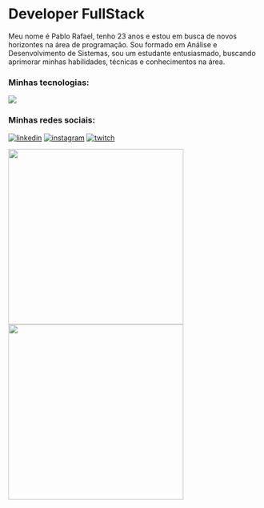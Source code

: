 # Developer FullStack

 Meu nome é Pablo Rafael, tenho 23 anos e estou em busca de novos horizontes na área de programação. Sou formado em Análise e Desenvolvimento de Sistemas, sou um estudante entusiasmado, buscando aprimorar minhas habilidades, técnicas e conhecimentos na área. 
<div style="display: inline_block">
<p>
   <h3>Minhas tecnologias:</h2>
  <a href="https://skillicons.dev">
    <img src="https://skillicons.dev/icons?i=html,css,javascript,ts,react,nodejs,docker,postgres,mongodb" />
  </a>
</p>
</div>

<h3>Minhas redes sociais:</h2>

[![linkedin](https://img.shields.io/badge/LinkedIn-0077B5?style=for-the-badge&logo=linkedin&logoColor=white)](https://www.linkedin.com/in/pablo-rafael-1372a2279/)
[![instagram](https://img.shields.io/badge/Instagram-E4405F?style=for-the-badge&logo=instagram&logoColor=white)](https://www.instagram.com/pablo_rafaelk/)
[![twitch](https://img.shields.io/badge/Twitch-9146FF?style=for-the-badge&logo=twitch&logoColor=white)](https://www.twitch.tv/oitavozero)


<a href="https://github.com/anuraghazra/github-readme-stats">
  <img width=350 align="center" src="https://github-readme-stats.vercel.app/api?username=PabloRafael-coder" />
</a>
<a href="https://github.com/anuraghazra/convoychat">
  <img width=350 align="center" src="https://github-readme-stats.vercel.app/api/top-langs?username=PabloRafael-coder&layout=compact&langs_count=8&card_width=320" />
</a>
